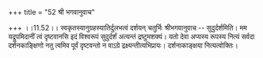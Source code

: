 +++
title = "52 श्री भगवानुवाच"

+++
।।11.52।। स्वकृतस्यानुग्रहस्यातिर्दुलभत्वं दर्शयन् चतुर्भिः श्रीभगवानुवाच
-- सुदुर्दर्शमिति। मम यद्रूपमिदानीं त्वं दृष्टवानसि इदं विश्वरूपं
सुदुर्दर्शं अत्यन्तं द्रष्टुमशक्यं। यतो देवा अप्यस्य रूपस्य नित्यं
सर्वदा दर्शनकाङ्क्षिणो नतु त्वमिव पूर्वं दृष्टवन्तो न वाऽग्रे
द्रक्ष्यन्तीत्यभिप्रायः। दर्शनाकाङ्क्षया नित्यत्वोक्तिः।

